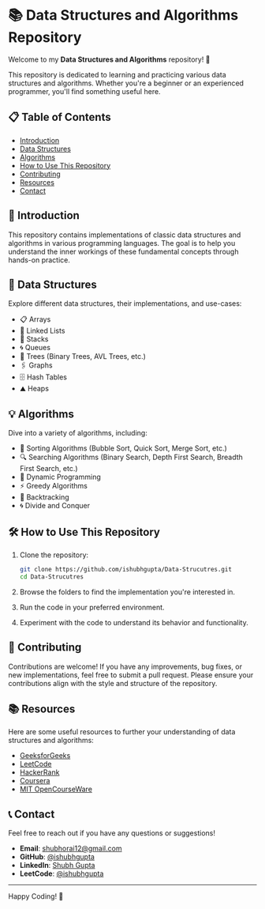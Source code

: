 # 📚 Data Structures and Algorithms Repository

Welcome to my **Data Structures and Algorithms** repository! 🚀

This repository is dedicated to learning and practicing various data structures and algorithms. Whether you're a beginner or an experienced programmer, you'll find something useful here.

## 📋 Table of Contents

- [Introduction](#introduction)
- [Data Structures](#data-structures)
- [Algorithms](#algorithms)
- [How to Use This Repository](#how-to-use-this-repository)
- [Contributing](#contributing)
- [Resources](#resources)
- [Contact](#contact)

## 🌟 Introduction

This repository contains implementations of classic data structures and algorithms in various programming languages. The goal is to help you understand the inner workings of these fundamental concepts through hands-on practice.

## 📂 Data Structures

Explore different data structures, their implementations, and use-cases:

- 📋 Arrays
- 🔗 Linked Lists
- 🥞 Stacks
- 🌀 Queues
- 🌳 Trees (Binary Trees, AVL Trees, etc.)
- 🖇️ Graphs
- 🗄️ Hash Tables
- ⛰️ Heaps

## 💡 Algorithms

Dive into a variety of algorithms, including:

- 🔄 Sorting Algorithms (Bubble Sort, Quick Sort, Merge Sort, etc.)
- 🔍 Searching Algorithms (Binary Search, Depth First Search, Breadth First Search, etc.)
- 🧩 Dynamic Programming
- ⚡ Greedy Algorithms
- 🧠 Backtracking
- 🌀 Divide and Conquer

## 🛠️ How to Use This Repository

1. Clone the repository:
    ```sh
    git clone https://github.com/ishubhgupta/Data-Strucutres.git
    cd Data-Strucutres
    ```

2. Browse the folders to find the implementation you're interested in.
3. Run the code in your preferred environment.
4. Experiment with the code to understand its behavior and functionality.

## 🤝 Contributing

Contributions are welcome! If you have any improvements, bug fixes, or new implementations, feel free to submit a pull request. Please ensure your contributions align with the style and structure of the repository.

## 📚 Resources

Here are some useful resources to further your understanding of data structures and algorithms:

- [GeeksforGeeks](https://www.geeksforgeeks.org/)
- [LeetCode](https://leetcode.com/)
- [HackerRank](https://www.hackerrank.com/domains/tutorials/10-days-of-javascript)
- [Coursera](https://www.coursera.org/)
- [MIT OpenCourseWare](https://ocw.mit.edu/index.htm)

## 📞 Contact

Feel free to reach out if you have any questions or suggestions!

- **Email**: [shubhorai12@gmail.com](mailto:shubhorai12@gmail.com)
- **GitHub**: [@ishubhgupta](https://github.com/ishubhgupta)
- **LinkedIn**: [Shubh Gupta](https://www.linkedin.com/in/ishubhgupta/)
- **LeetCode**: [@ishubhgupta](https://www.leetcode.com/u/ishubhgupta/)

---

Happy Coding! 🎉

